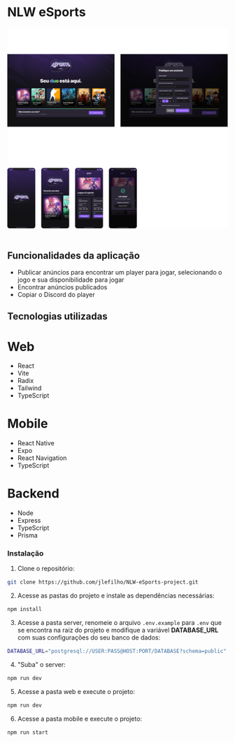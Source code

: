 # NLW eSports

<img src="./example.png" /> <br/> <br/>

## Funcionalidades da aplicação
- Publicar anúncios para encontrar um player para jogar, selecionando o jogo e sua disponibilidade para jogar
- Encontrar anúncios publicados
- Copiar o Discord do player

## Tecnologias utilizadas
# Web
- React
- Vite
- Radix
- Tailwind
- TypeScript

# Mobile
- React Native
- Expo
- React Navigation
- TypeScript

# Backend
- Node
- Express
- TypeScript
- Prisma

### Instalação
1. Clone o repositório:

```bash
git clone https://github.com/jlefilho/NLW-eSports-project.git
```

2. Acesse as pastas do projeto e instale as dependências necessárias:

```bash
npm install
```
3. Acesse a pasta server, renomeie o arquivo `.env.example` para `.env` que se encontra na raiz do projeto e modifique a variável **DATABASE_URL** com suas configurações do seu banco de dados:
```bash
DATABASE_URL="postgresql://USER:PASS@HOST:PORT/DATABASE?schema=public"
```

4. "Suba" o server:

```bash
npm run dev
```

5. Acesse a pasta web e execute o projeto:

```bash
npm run dev
```

6. Acesse a pasta mobile e execute o projeto:

```bash
npm run start
```


